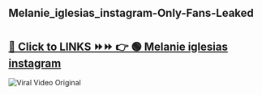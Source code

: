 
 ## Melanie_iglesias_instagram-Only-Fans-Leaked

# <h2><a href="https://clipsfans.com/Melanie_iglesias_instagram&ref=git">🔗 Click to LINKS ⏩⏩ 👉 🟢 Melanie iglesias instagram </a></h2>

<a href="https://clipsfans.com/Melanie_iglesias_instagram&ref=git" rel="nofollow" data-target="animated-image.originalLink"><img src="https://i.ibb.co.com/xMMVF88/686577567.gif" alt="Viral Video Original" style="max-width: 100%; display: inline-block;" data-target="animated-image.originalImage"></a>
